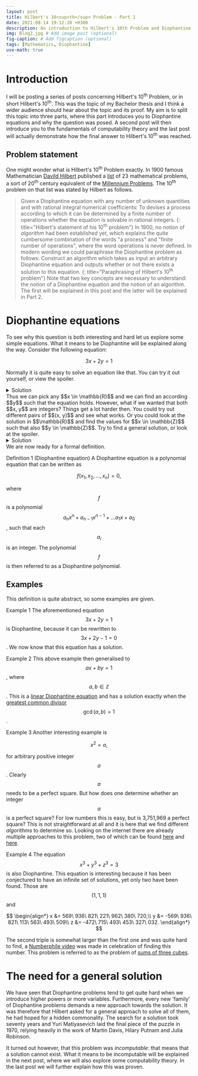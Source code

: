 ```yaml
---
layout: post
title: Hilbert's 10<sup>th</sup> Problem - Part 1
date: 2021-08-14 19:12:20 +0300
description: An introduction to Hilbert's 10th Problem and Diophantine equations
img: Blog2.jpg # Add image post (optional)
fig-caption: # Add figcaption (optional)
tags: [Mathematics, Diophantine]
use-math: true
---
```

# Introduction
I will be posting a series of posts concerning Hilbert's 10<sup>th</sup> Problem, or in short Hilbert's 10<sup>th</sup>.
This was the topic of my Bachelor thesis and I think a wider audience should hear about the topic and its proof.
My aim is to split this topic into three parts, where this part introduces you to Diophantine equations and why the question was posed.
A second post will then introduce you to the fundamentals of computability theory and the last post will actually demonstrate how the final answer to Hilbert's 10<sup>th</sup> was reached.

## Problem statement
One might wonder what is Hilbert's 10<sup>th</sup> Problem exactly.
In 1900 famous Mathematician [Davild Hilbert][Hilbert] published a [list][23Problems] of 23 mathematical problems, a sort of 20<sup>th</sup> century equivalent of the [Millennium Problems][Milennium Problems].
The 10<sup>th</sup> problem on that list was stated by Hilbert as follows.
> Given a Diophantine equation with any number of unknown quantities and with rational integral numerical coefficients: To devises a process according to which it can be determined by a finite number of operations whether the equation is solvable in rational integers.
{: title="Hilbert's statement of his 10<sup>th</sup> problem"}
In 1900, no notion of _algorithm_ had been established yet, which explains the quite cumbersome combination of the words "a process" and "finite number of operations", where the word operations is never defined.
In modern wording we could paraphrase the Diophantine problem as follows:
> Construct an algorithm which takes as input an arbitrary Diophantine equation and outputs whether or not there exists a solution to this equation.
{: title="Paraphrasing of Hilbert's 10<sup>th</sup> problem"}
Note that two key concepts are necessary to understand: the notion of a Diophantine equation and the notion of an algorithm.
The first will be explained in this post and the latter will be explained in Part 2.

# Diophantine equations
To see why this question is both interesting and hard let us explore some simple equations.
What it means to be Diophantine will be explained along the way.
Consider the following equation:

$$ 3x + 2y = 1 $$

Normally it is quite easy to solve an equation like that. 
You can try it out yourself, or view the spoiler.
<details markdown="block"><summary class="solution-summary">Solution</summary>

$$
\begin{align*}
3x + 2y &= 1\\
2y &= 1 - 3x\\
y &= \frac{1}{2} - \frac{3}{2}x
\end{align*}
$$

</details>
Thus we can pick any $$x \in \mathbb{R}$$ and we can find an according $$y$$ such that the equation holds.
However, what if we wanted that both $$x, y$$ are integers?
Things get a lot harder then.
You could try out different pairs of $$(x, y)$$ and see what works.
Or you could look at the solution in $$\mathbb{R}$$ and find the values for $$x \in \mathbb{Z}$$ such that also $$y \in \mathbb{Z}$$.
Try to find a general solution, or look at the spoiler.
<details markdown="block"><summary class="solution-summary">Solution</summary>
When $$x$$ is a multiple of 2, observe that $$-\frac{3}{2}x$$ is an integer.
However, since we add $$\frac{1}{2}$$ to it, $$y$$ will never be an integer.
When $$x$$ is _not_ a multiple of 2, $$y$$ is guaranteed to be an integer.
Thus $$x = 2n + 1$$ for any $$n \in \mathbb{Z}$$.
Filling this in we get that 

$$
\begin{align*}
y &= \frac{1}{2} - \frac{3}{2}(2n + 1)\\
y &= \frac 1 2 - 3n + \frac 3 2\\
y &= 2 - 3n
\end{align*}
$$

Thus the Diophantine equation $$ 3x + 2y = 1 $$ has solutions $$(2n + 1, 2 - 3n)$$, where $$n \in \mathbb{Z}$$ .
</details>
We are now ready for a formal definition.

<span class="definition">Definition 1 (Diophantine equation)</span> A <span class="keyword-definition">Diophantine equation</span> is a polynomial equation that can be written as 

$$
f(x_1, x_2, \dots, x_n) = 0,
$$

where $$f$$ is a polynomial $$a_nx^n + a_{n-1}x^{n-1} + \dots a_1x + a_0$$, such that each $$a_i$$ is an integer.
The polynomial $$f$$ is then referred to as a <span class="keyword-definition">Diophantine polynomial</span>.

## Examples
This definition is quite abstract, so some examples are given.

<span class="example">Example 1</span> The aforementioned equation $$ 3x + 2y = 1 $$ is Diophantine, because it can be rewritten to $$ 3x + 2y - 1 = 0 $$. We now know that this equation has a solution.

<span class="example">Example 2</span> This above example then generalised to $$ax + by = 1 $$, where $$a, b \in \mathbb{Z}$$. This is a [linear Diophantine equation][linearDiophantine] and has a solution exactly when the [greatest common divisor][gcd] $$\operatorname{gcd}(a, b) = 1$$.

<span class="example">Example 3</span> Another interesting example is

$$ x^2 = a, $$

for arbitrary positive integer $$a$$.
Clearly $$a$$ needs to be a perfect square.
But how does one determine whether an integer $$a$$ is a perfect square? 
For low numbers this is easy, but is 3,751,969 a perfect square?
This is not straightforward at all and it is here that we find different _algorithms_ to determine so.
Looking on the internet there are already multiple approaches to this problem, two of which can be found [here][approach1] and [here][approach2].

<span class="example">Example 4</span> The equation
$$x^3 + y^3 + z^3 = 3$$
is also Diophantine. 
This equation is interesting because it has been conjectured to have an infinite set of solutions, yet only two have been found.
Those are $$(1, 1, 1)$$ and 

$$
\begin{align*}
x &= 569\ 936\ 821\ 221\ 962\ 380\ 720,\\
y &= -569\ 936\ 821\ 113\ 563\ 493\ 509\\
z &=  -472\ 715\ 493\ 453\ 327\ 032.
\end{align*}
$$

The second triple is somewhat larger than the first one and was quite hard to find, a [Numberphile video][numberphile] was made in celebration of finding this number.
This problem is referred to as the problem of [sums of three cubes][three cubes].

# The need for a general solution
We have seen that Diophantine problems tend to get quite hard when we introduce higher powers or more variables. 
Furthermore, every new 'family' of Diophantine problems demands a new approach towards the solution. 
It was therefore that Hilbert asked for a general approach to solve all of them, he had hoped for a hidden commonality.
The search for a solution took seventy years and Yuri Matiyasevich laid the final piece of the puzzle in 1970, relying heavily in the work of Martin Davis, Hilary Putnam and Julia Robinson.

It turned out however, that this problem was _incomputable_: that means that a solution cannot exist. 
What it means to be incomputable will be explained in the next post, where we will also explore some computability theory.
In the last post we will further explain how this was proven.

[Hilbert]: https://en.wikipedia.org/wiki/David_Hilbert
[23Problems]: https://en.wikipedia.org/wiki/Hilbert's_problems#Table_of_problems
[Milennium Problems]: https://www.claymath.org/millennium-problems
[linearDiophantine]: https://en.wikipedia.org/wiki/Diophantine_equation#Linear_Diophantine_equations
[gcd]: https://en.wikipedia.org/wiki/Greatest_common_divisor
[approach1]: https://www.urbanpro.com/class-ix-x-tuition/fastest-way-how-to-check-if-a-number-is-a
[approach2]: https://www.geeksforgeeks.org/check-if-given-number-is-perfect-square-in-cpp/
[numberphile]: https://www.youtube.com/watch?v=GXhzZAem7k0
[three cubes]: https://en.wikipedia.org/wiki/Sums_of_three_cubes